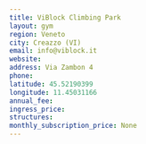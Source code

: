 ```yaml
---
title: ViBlock Climbing Park
layout: gym
region: Veneto
city: Creazzo (VI)
email: info@viblock.it
website: 
address: Via Zambon 4
phone: 
latitude: 45.52190399
longitude: 11.45031166
annual_fee: 
ingress_price: 
structures: 
monthly_subscription_price: None
---
```


